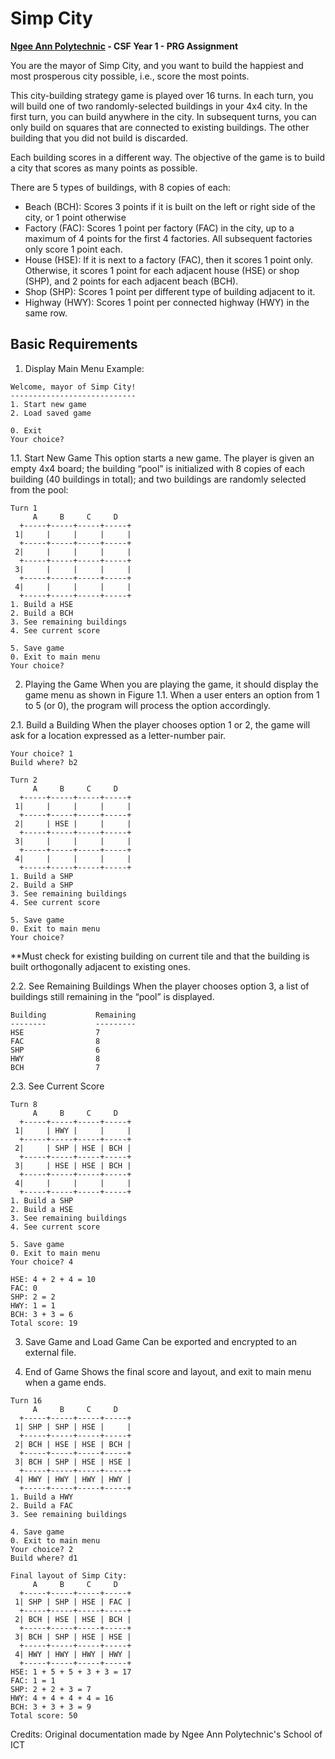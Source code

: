 # Simp City

**[Ngee Ann Polytechnic](https://www.np.edu.sg/) - CSF Year 1 - PRG Assignment**

You are the mayor of Simp City, and you want to build the happiest and most prosperous city possible, i.e., score the most points.

This city-building strategy game is played over 16 turns. In each turn, you will build one of two randomly-selected buildings in your 4x4 city. In the first turn, you can build anywhere in the city. In subsequent turns, you can only build on squares that are connected to existing buildings. The other building that you did not build is discarded.

Each building scores in a different way. The objective of the game is to build a city that scores as many points as possible.

There are 5 types of buildings, with 8 copies of each:
- Beach (BCH): Scores 3 points if it is built on the left or right side of the city, or 1 point otherwise
- Factory (FAC): Scores 1 point per factory (FAC) in the city, up to a maximum of 4 points for the first 4 factories. All subsequent factories only score 1 point each.
- House (HSE): If it is next to a factory (FAC), then it scores 1 point only. Otherwise, it scores 1 point for each adjacent house (HSE) or shop (SHP), and 2 points for each adjacent beach (BCH).
- Shop (SHP): Scores 1 point per different type of building adjacent to it.
- Highway (HWY): Scores 1 point per connected highway (HWY) in the same row.

## Basic Requirements
1. Display Main Menu
Example:
```
Welcome, mayor of Simp City!
----------------------------
1. Start new game
2. Load saved game

0. Exit
Your choice? 
```

1.1. Start New Game
This option starts a new game. The player is given an empty 4x4 board; the building “pool” is initialized with 8 copies of each building (40 buildings in total); and two buildings are randomly selected from the pool:
```
Turn 1
     A     B     C     D  
  +-----+-----+-----+-----+
 1|     |     |     |     |
  +-----+-----+-----+-----+
 2|     |     |     |     |
  +-----+-----+-----+-----+
 3|     |     |     |     |
  +-----+-----+-----+-----+
 4|     |     |     |     |
  +-----+-----+-----+-----+
1. Build a HSE
2. Build a BCH
3. See remaining buildings
4. See current score

5. Save game
0. Exit to main menu
Your choice? 
```

2. Playing the Game
When you are playing the game, it should display the game menu as shown in Figure 1.1.  When a user enters an option from 1 to 5 (or 0), the program will process the option accordingly. 

2.1. Build a Building
When the player chooses option 1 or 2, the game will ask for a location expressed as a letter-number pair.
```
Your choice? 1
Build where? b2

Turn 2
     A     B     C     D  
  +-----+-----+-----+-----+
 1|     |     |     |     |
  +-----+-----+-----+-----+
 2|     | HSE |     |     |
  +-----+-----+-----+-----+
 3|     |     |     |     |
  +-----+-----+-----+-----+
 4|     |     |     |     |
  +-----+-----+-----+-----+
1. Build a SHP
2. Build a SHP
3. See remaining buildings
4. See current score

5. Save game
0. Exit to main menu
Your choice?
```
**Must check for existing building on current tile and that the building is built orthogonally adjacent to existing ones.

2.2. See Remaining Buildings
When the player chooses option 3, a list of buildings still remaining in the “pool” is displayed.
```
Building           Remaining
--------           ---------
HSE                7
FAC                8
SHP                6
HWY                8
BCH                7
```
2.3. See Current Score
```
Turn 8
     A     B     C     D
  +-----+-----+-----+-----+
 1|     | HWY |     |     |
  +-----+-----+-----+-----+
 2|     | SHP | HSE | BCH |
  +-----+-----+-----+-----+
 3|     | HSE | HSE | BCH |
  +-----+-----+-----+-----+
 4|     |     |     |     |
  +-----+-----+-----+-----+
1. Build a SHP
2. Build a HSE
3. See remaining buildings
4. See current score

5. Save game
0. Exit to main menu
Your choice? 4

HSE: 4 + 2 + 4 = 10
FAC: 0
SHP: 2 = 2
HWY: 1 = 1
BCH: 3 + 3 = 6
Total score: 19
```
3. Save Game and Load Game
Can be exported and encrypted to an external file.

4. End of Game
Shows the final score and layout, and exit to main menu when a game ends.
```
Turn 16
     A     B     C     D  
  +-----+-----+-----+-----+
 1| SHP | SHP | HSE |     |
  +-----+-----+-----+-----+
 2| BCH | HSE | HSE | BCH |
  +-----+-----+-----+-----+
 3| BCH | SHP | HSE | HSE |
  +-----+-----+-----+-----+
 4| HWY | HWY | HWY | HWY |
  +-----+-----+-----+-----+
1. Build a HWY
2. Build a FAC
3. See remaining buildings

4. Save game
0. Exit to main menu
Your choice? 2
Build where? d1

Final layout of Simp City:
     A     B     C     D  
  +-----+-----+-----+-----+
 1| SHP | SHP | HSE | FAC |
  +-----+-----+-----+-----+
 2| BCH | HSE | HSE | BCH |
  +-----+-----+-----+-----+
 3| BCH | SHP | HSE | HSE |
  +-----+-----+-----+-----+
 4| HWY | HWY | HWY | HWY |
  +-----+-----+-----+-----+
HSE: 1 + 5 + 5 + 3 + 3 = 17
FAC: 1 = 1
SHP: 2 + 2 + 3 = 7
HWY: 4 + 4 + 4 + 4 = 16
BCH: 3 + 3 + 3 = 9
Total score: 50
```

Credits: Original documentation made by Ngee Ann Polytechnic's School of ICT
